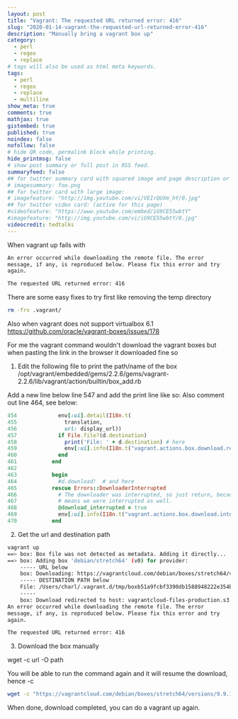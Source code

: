 ```yaml
---
layout: post
title: "Vagrant: The requested URL returned error: 416"
slug: "2020-01-14-vagrant-the-requested-url-returned-error-416"
description: "Manually bring a vagrant box up"
category: 
  - perl
  - regex
  - replace
# tags will also be used as html meta keywords.
tags:
  - perl
  - regex
  - replace
  - multiline
show_meta: true
comments: true
mathjax: true
gistembed: true
published: true
noindex: false
nofollow: false
# hide QR code, permalink block while printing.
hide_printmsg: false
# show post summary or full post in RSS feed.
summaryfeed: false
## for twitter summary card with squared image and page description or page excerpt:
# imagesummary: foo.png
## for twitter card with large image:
# imagefeature: "http://img.youtube.com/vi/VEIrQUXm_hY/0.jpg"
## for twitter video card: (active for this page)
#videofeature: "https://www.youtube.com/embed/iG9CE55wbtY"
#imagefeature: "http://img.youtube.com/vi/iG9CE55wbtY/0.jpg"
videocredit: tedtalks
---
```


When vagrant up fails with

```bash
An error occurred while downloading the remote file. The error
message, if any, is reproduced below. Please fix this error and try
again.

The requested URL returned error: 416
```

There are some easy fixes to try first like removing the temp directory

```bash
rm -frv .vagrant/
```

Also when vagrant does not support virtualbox 6.1
https://github.com/oracle/vagrant-boxes/issues/178

For me the vagrant command wouldn't download the vagrant boxes but when pasting the link in the browser it downloaded fine so

1. Edit the following file to print the path/name of the box
/opt/vagrant/embedded/gems/2.2.6/gems/vagrant-2.2.6/lib/vagrant/action/builtin/box_add.rb

Add a new line below line 547 and add the print line like so:
Also comment out line 464, see below:

```ruby
454             env[:ui].detail(I18n.t(
455               translation,
456               url: display_url))
457             if File.file?(d.destination)
458               print('File: ' + d.destination) # here
459               env[:ui].info(I18n.t("vagrant.actions.box.download.resuming"))
460             end
461           end
462           
463           begin
464             #d.download!  # and here
465           rescue Errors::DownloaderInterrupted
466             # The downloader was interrupted, so just return, because that
467             # means we were interrupted as well.
468             @download_interrupted = true
469             env[:ui].info(I18n.t("vagrant.actions.box.download.interrupted"))
470           end
```


2. Get the url and destination path

```bash
vagrant up
==> box: Box file was not detected as metadata. Adding it directly...
==> box: Adding box 'debian/stretch64' (v0) for provider: 
    ----- URL below
    box: Downloading: https://vagrantcloud.com/debian/boxes/stretch64/versions/9.9.1/providers/virtualbox.box
    ----- DESTINATION PATH below
    File: /Users/charl/.vagrant.d/tmp/boxb51a9fcbf3390db1588948222e354b3b37145ec6==> box: Box download is resuming from prior download progress
    -----
    box: Download redirected to host: vagrantcloud-files-production.s3.amazonaws.com
An error occurred while downloading the remote file. The error
message, if any, is reproduced below. Please fix this error and try
again.

The requested URL returned error: 416
```

3. Download the box manually

wget -c url -O path

You will be able to run the command again and it will resume the download, hence -c

```bash
wget -c "https://vagrantcloud.com/debian/boxes/stretch64/versions/9.9.1/providers/virtualbox.box" -O /Users/charl/.vagrant.d/tmp/boxb51a9fcbf3390db1588948222e354b3b37145ec6
```

When done, download completed, you can do a vagrant up again.
